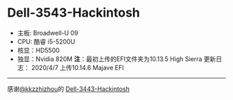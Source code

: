 # Dell-3543-Hackintosh
+ 主板: Broadwell-U 09
+ CPU: 酷睿 i5-5200U
+ 核显：HD5500
+ 独显：Nvidia 820M
**注**：最初上传的EFI文件夹为10.13.5 High Sierra
更新日志：
2020/4/7  上传10.14.6 Majave EFI
-----
感谢[@kkzzhizhou](https://github.com/kkzzhizhou)的 [Dell-3443-Hackintosh](https://github.com/kkzzhizhou/Dell-3443-Hackintosh)
